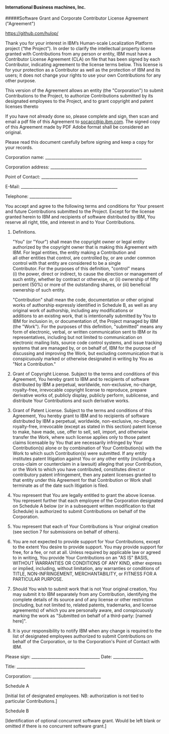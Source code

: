 #### International Business machines, Inc.
#####Software Grant and Corporate Contributor License Agreement ("Agreement")

https://github.com/hulop/


Thank you for your interest in IBM’s Human-scale Localization Platform project (“the
Project"). In order to clarify the intellectual property license granted with Contributions from any person or entity, 
IBM must have a Contributor License Agreement (CLA) on file that has been signed by each Contributor,
indicating agreement to the license terms below. This license is for your protection as a Contributor as well
as the protection of IBM and its users; it does not change your rights to use your own Contributions for any other purpose.

This version of the Agreement allows an entity (the "Corporation") to submit Contributions to the Project, to authorize Contributions 
submitted by its designated employees to the Project, and to grant 
copyright and patent licenses thereto 
   
If you have not already done so, please complete and sign, then scan and email a pdf file of this Agreement to socacc@jp.ibm.com. The signed copy of this Agreement made by PDF Adobe format shall be considered an original.



Please read this document carefully before signing and keep a copy for your records.

Corporation name:    ________________________________________________
      
Corporation address: ________________________________________________                     

Point of Contact:    ________________________________________________

E-Mail:              ________________________________________________

Telephone:           _____________________ 
      

You accept and agree to the following terms and conditions for Your
present and future Contributions submitted to the Project. Except 
for the license granted herein to IBM and recipients of software distributed by IBM, You reserve all right, title, and interest in and to Your Contributions.

1. Definitions.

   "You" (or "Your") shall mean the copyright owner or legal entity
   authorized by the copyright owner that is making this Agreement
   with IBM. For legal entities, the entity making a Contribution and    
   all other entities that control, are controlled by, or are under 
   common control with that entity are considered to be a single    
   Contributor. For the purposes of this definition, "control" means    
   (i) the power, direct or indirect, to cause the direction or
   management of such entity, whether by contract or otherwise, or
   (ii) ownership of fifty percent (50%) or more of the outstanding
   shares, or (iii) beneficial ownership of such entity.

   "Contribution" shall mean the code, documentation or other original
   works of authorship expressly identified in Schedule B, as well as
   any original work of authorship, including any modifications or    
additions to an existing work, that is intentionally submitted by You to IBM for inclusion in, or documentation of, the Project managed by IBM (the "Work"). For the purposes of this definition, "submitted" means any form of electronic, verbal, or written communication sent to IBM or its representatives, including but not limited to communication on electronic mailing lists, source code control systems, and issue tracking systems that are managed by, or on behalf of, IBM for the purpose of discussing and improving the Work, but excluding communication that is conspicuously marked or otherwise designated in writing by You as "Not a Contribution."

2. Grant of Copyright License. Subject to the terms and conditions
   of this Agreement, You hereby grant to IBM and to
   recipients of software distributed by IBM a perpetual,
   worldwide, non-exclusive, no-charge, royalty-free, irrevocable
   copyright license to reproduce, prepare derivative works of,
   publicly display, publicly perform, sublicense, and distribute
   Your Contributions and such derivative works.

3. Grant of Patent License. Subject to the terms and conditions of
   this Agreement, You hereby grant to IBM and to recipients
   of software distributed by IBM a perpetual, worldwide,
   non-exclusive, no-charge, royalty-free, irrevocable (except as
   stated in this section) patent license to make, have made, use,
   offer to sell, sell, import, and otherwise transfer the Work,
   where such license applies only to those patent claims licensable
   by You that are necessarily infringed by Your Contribution(s)
   alone or by combination of Your Contribution(s) with the Work to
   which such Contribution(s) were submitted. If any entity institutes
   patent litigation against You or any other entity (including a
   cross-claim or counterclaim in a lawsuit) alleging that your
   Contribution, or the Work to which you have contributed, constitutes
   direct or contributory patent infringement, then any patent licenses
   granted to that entity under this Agreement for that Contribution or
   Work shall terminate as of the date such litigation is filed.

4. You represent that You are legally entitled to grant the above
   license. You represent further that each employee of the
   Corporation designated on Schedule A below (or in a subsequent
   written modification to that Schedule) is authorized to submit
   Contributions on behalf of the Corporation.

5. You represent that each of Your Contributions is Your original
   creation (see section 7 for submissions on behalf of others).

6. You are not expected to provide support for Your Contributions,
   except to the extent You desire to provide support. You may provide
   support for free, for a fee, or not at all. Unless required by
   applicable law or agreed to in writing, You provide Your
   Contributions on an "AS IS" BASIS, WITHOUT WARRANTIES OR CONDITIONS
   OF ANY KIND, either express or implied, including, without
   limitation, any warranties or conditions of TITLE, NON-INFRINGEMENT,
   MERCHANTABILITY, or FITNESS FOR A PARTICULAR PURPOSE.

7. Should You wish to submit work that is not Your original creation,
   You may submit it to IBM separately from any
   Contribution, identifying the complete details of its source and
   of any license or other restriction (including, but not limited
   to, related patents, trademarks, and license agreements) of which
   you are personally aware, and conspicuously marking the work as
   "Submitted on behalf of a third-party: [named here]".

8. It is your responsibility to notify IBM when any change
   is required to the list of designated employees authorized to submit
   Contributions on behalf of the Corporation, or to the Corporation's
   Point of Contact with IBM.



Please sign: __________________________________ Date: _______________

Title:       __________________________________

Corporation: __________________________________


Schedule A

   [Initial list of designated employees.  NB: authorization is not
    tied to particular Contributions.]




Schedule B

   [Identification of optional concurrent software grant.  Would be
    left blank or omitted if there is no concurrent software grant.]

